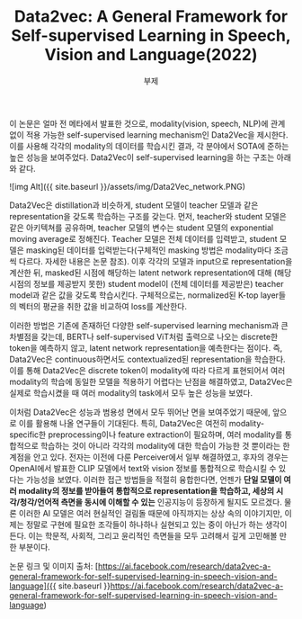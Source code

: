 ﻿---
layout: post
title:  "Data2vec: A General Framework for Self-supervised Learning in Speech, Vision and Language(2022)"
subtitle:   "부제"
categories: AI
tags: papers
comments: true

---

이 논문은 얼마 전 메타에서 발표한 것으로, modality(vision, speech, NLP)에 관계 없이 적용 가능한 self-supervised learning mechanism인 Data2Vec을 제시한다. 이를 사용해 각각의 modality의 데이터를 학습시킨 결과, 각 분야에서 SOTA에 준하는 높은 성능을 보여주었다. Data2Vec이 self-supervised learning을 하는 구조는 아래와 같다.

![img Alt]({{ site.baseurl }}/assets/img/Data2Vec_network.PNG)

Data2Vec은 distillation과 비슷하게, student 모델이 teacher 모델과 같은 representation을 갖도록 학습하는 구조를 갖는다. 먼저, teacher와 student 모델은 같은 아키텍쳐를 공유하며, teacher 모델의 변수는 student 모델의 exponential moving average로 정해진다. Teacher 모델은 전체 데이터를 입력받고, student 모델은 masking된 데이터를 입력받는다(구체적인 masking 방법은 modality마다 조금씩 다르다. 자세한 내용은 논문 참조). 이후 각각의 모델과 input으로 representation을 계산한 뒤, masked된 시점에 해당하는 latent network representation에 대해 (해당 시점의 정보를 제공받지 못한) student model이 (전체 데이터를 제공받은) teacher model과 같은 값을 갖도록 학습시킨다. 구체적으로는, normalized된 K-top layer들의 벡터의 평균을 취한 값을 비교하여 loss를 계산한다.

이러한 방법은 기존에 존재하던 다양한 self-supervised learning mechanism과 큰 차별점을 갖는데, BERT나 self-supervised ViT처럼 출력으로 나오는 discrete한 token을 예측하지 않고, latent network representation을 예측한다는 점이다. 즉, Data2Vec은 continuous하면서도 contextualized된 representation을 학습한다. 이를 통해 Data2Vec은 discrete token이 modality에 따라 다르게 표현되어서 여러 modality의 학습에 동일한 모델을 적용하기 어렵다는 난점을 해결하였고, Data2Vec은 실제로 학습시켰을 때 여러 modality의 task에서 모두 높은 성능을 보였다.

이처럼 Data2Vec은 성능과 범용성 면에서 모두 뛰어난 면을 보여주었기 때문에, 앞으로 이를 활용해 나올 연구들이 기대된다. 특히, Data2Vec은 여전히 modality-specific한 preprocessing이나 feature extraction이 필요하며, 여러 modality를 통합적으로 학습하는 것이 아니라 각각의 modality에 대한 학습이 가능한 것 뿐이라는 한계점을 안고 있다. 전자는 이전에 다룬 Perceiver에서 일부 해결하였고, 후자의 경우는 OpenAI에서 발표한 CLIP 모델에서 text와 vision 정보를 통합적으로 학습시킬 수 있다는 가능성을 보였다. 이러한 접근 방법들을 적절히 융합한다면, 언젠가 **단일 모델이 여러 modality의 정보를 받아들여 통합적으로 representation을 학습하고, 세상의 시각/청각/언어적 측면을 동시에 이해할 수 있는** 인공지능이 등장하게 될지도 모르겠다. 물론 이러한 AI 모델은 여러 현실적인 걸림돌 때문에 아직까지는 상상 속의 이야기지만, 이제는 정말로 구현에 필요한 조각들이 하나하나 실현되고 있는 중이 아닌가 하는 생각이 든다. 이는 학문적, 사회적, 그리고 윤리적인 측면들을 모두 고려해서 깊게 고민해볼 만한 부분이다.





논문 링크 및 이미지 출처: [https://ai.facebook.com/research/data2vec-a-general-framework-for-self-supervised-learning-in-speech-vision-and-language]({{ site.baseurl }}https://ai.facebook.com/research/data2vec-a-general-framework-for-self-supervised-learning-in-speech-vision-and-language)